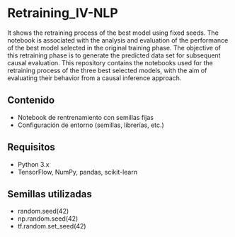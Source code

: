 # Retraining_IV-NLP
It shows the retraining process of the best model using fixed seeds. The notebook is associated with the analysis and evaluation of the performance of the best model selected in the original training phase. The objective of this retraining phase is to generate the predicted data set for subsequent causal evaluation. This repository contains the notebooks used for the retraining process of the three best selected models, with the aim of evaluating their behavior from a causal inference approach.

## Contenido
- Notebook de rentrenamiento con semillas fijas
- Configuración de entorno (semillas, librerías, etc.)

## Requisitos
- Python 3.x
- TensorFlow, NumPy, pandas, scikit-learn

## Semillas utilizadas
- random.seed(42)
- np.random.seed(42)
- tf.random.set_seed(42)


